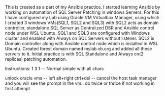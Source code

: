 This is created as a part of my Ansible practice.
I started learning Ansible by working on automation of SQL Server Patching in windows Servers.
For this I have configured my Lab using Oracle VM Virtualbox Manager, using which I created 3 windows VMs(SQL1, SQL2 and SQL3) with SQL2 acts as domain controller, standalone SQL Server as Centralized DSR and Ansible control node under WSL Ubuntu. 
SQL1 and SQL3 are configured with Windows cluster and enabled with Always on SQL Servers without listener. 
SQL2 is Domain controller along with Ansible control node which is installed in WSL Ubuntu. Created forest domain named mylab.vb.org and added all these servers to it. 
Initial practice is with SQL Standalone and Always on(2 replicas) patching automation.

Instructions:
1 3 1 -- Normal simple with all chars

unlock oracle vms -- left alt+right ctrl+del -- cancel the host task manager and you will see the prompt in the vm.. do twice or thrice if not working in first attempt
